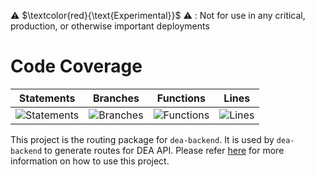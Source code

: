 
⚠️ $\textcolor{red}{\text{Experimental}}$ ⚠️ : Not for use in any critical, production, or otherwise important deployments

# Code Coverage

| Statements                                                                         | Branches                                                                      | Functions                                                                        | Lines                                                                   |
| ---------------------------------------------------------------------------------- | ----------------------------------------------------------------------------- | -------------------------------------------------------------------------------- | ----------------------------------------------------------------------- |
| ![Statements](https://img.shields.io/badge/statements-92.79%25-brightgreen.svg?style=flat) | ![Branches](https://img.shields.io/badge/branches-84.13%25-yellow.svg?style=flat) | ![Functions](https://img.shields.io/badge/functions-92.43%25-brightgreen.svg?style=flat) | ![Lines](https://img.shields.io/badge/lines-92.31%25-brightgreen.svg?style=flat) |

This project is the routing package for `dea-backend`. It is used by `dea-backend` to generate routes for DEA API. Please refer [here](../dea-backend/README.md) for more information on how to use this project.
